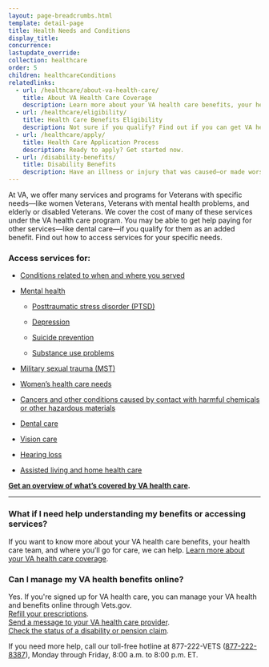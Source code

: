 ```yaml
---
layout: page-breadcrumbs.html
template: detail-page
title: Health Needs and Conditions
display_title: 
concurrence: 
lastupdate_override: 
collection: healthcare
order: 5
children: healthcareConditions
relatedlinks:
  - url: /healthcare/about-va-health-care/
    title: About VA Health Care Coverage
    description: Learn more about your VA health care benefits, your health care team, and where you’ll go for care.
  - url: /healthcare/eligibility/
    title: Health Care Benefits Eligibility
    description: Not sure if you qualify? Find out if you can get VA health care benefits.
  - url: /healthcare/apply/
    title: Health Care Application Process
    description: Ready to apply? Get started now.
  - url: /disability-benefits/
    title: Disability Benefits
    description: Have an illness or injury that was caused—or made worse—by your active-duty service? Find out if you can get disability compensation (monthly payments) from VA.
---
```


<div class="va-introtext">

At VA, we offer many services and programs for Veterans with specific needs—like women Veterans, Veterans with mental health problems, and elderly or disabled Veterans. We cover the cost of many of these services under the VA health care program. You may be able to get help paying for other services—like dental care—if you qualify for them as an added benefit. Find out how to access services for your specific needs.

</div>

### Access services for:

- [Conditions related to when and where you served](/healthcare/health-conditions/conditions-related-to-service-era/)

- [Mental health](/healthcare/health-conditions/mental-health/)

  - [Posttraumatic stress disorder (PTSD)](/healthcare/health-conditions/mental-health/ptsd/)

  - [Depression](/healthcare/health-conditions/mental-health/depression/)

  - [Suicide prevention](/healthcare/health-conditions/mental-health/suicide-prevention/)

  - [Substance use problems](/healthcare/health-conditions/substance-use-problems/)

- [Military sexual trauma (MST)](/healthcare/health-conditions/military-sexual-trauma/)

- [Women’s health care needs](/healthcare/health-conditions/womens-health-care-needs/)

- [Cancers and other conditions caused by contact with harmful chemicals or other hazardous materials](/healthcare/health-conditions/exposure-to-hazardous-materials/)

- [Dental care](/healthcare/about-va-health-care/dental-care/)

- [Vision care](/healthcare/about-va-health-care/vision-care/)

- [Hearing loss](http://www.rehab.va.gov/PROSTHETICS/psas/Hearing_Aids.asp) 

- [Assisted living and home health care](/healthcare/about-va-health-care/assisted-living-and-home-health-care/)

**[Get an overview of what’s covered by VA health care](/healthcare/about-va-health-care/).**

------

### What if I need help understanding my benefits or accessing services? 

If you want to know more about your VA health care benefits, your health care team, and where you’ll go for care, we can help. [Learn more about your VA health care coverage](/healthcare/about-va-health-care/).

### Can I manage my VA health benefits online?

Yes. If you're signed up for VA health care, you can manage your VA health and benefits online through Vets.gov. <br />
[Refill your prescriptions](/healthcare/prescriptions/). <br />
[Send a message to your VA health care provider](/healthcare/messaging/). <br />
[Check the status of a disability or pension claim](/track-claims/). 

If you need more help, call our toll-free hotline at 877-222-VETS (<a href="tel:+1-877-222-8387">877-222-8387</a>), Monday through Friday, 8:00 a.m. to 8:00 p.m. ET.

